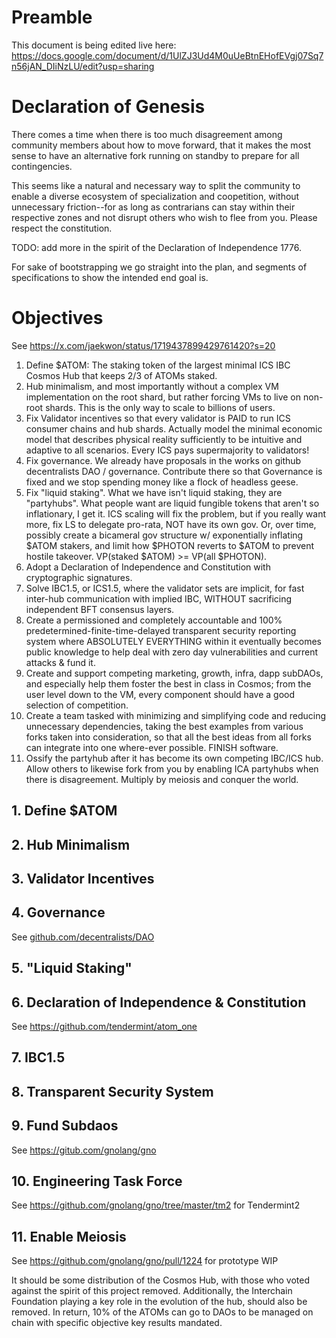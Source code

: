 # Preamble

This document is being edited live here: https://docs.google.com/document/d/1UlZJ3Ud4M0uUeBtnEHofEVgj07Sq7n56jAN_DIiNzLU/edit?usp=sharing

# Declaration of Genesis

There comes a time when there is too much disagreement among community members
about how to move forward, that it makes the most sense to have an alternative
fork running on standby to prepare for all contingencies.

This seems like a natural and necessary way to split the community to enable a
diverse ecosystem of specialization and coopetition, without unnecessary
friction--for as long as contrarians can stay within their respective zones and
not disrupt others who wish to flee from you. Please respect the constitution.

TODO: add more in the spirit of the Declaration of Independence 1776.

For sake of bootstrapping we go straight into the plan, and segments of
specifications to show the intended end goal is.

# Objectives

See https://x.com/jaekwon/status/1719437899429761420?s=20

1. Define $ATOM: The staking token of the largest minimal ICS IBC Cosmos Hub that keeps 2/3 of ATOMs staked.
2. Hub minimalism, and most importantly without a complex VM implementation on the root shard, but rather forcing VMs to live on non-root shards. This is the only way to scale to billions of users.
3. Fix Validator incentives so that every validator is PAID to run ICS consumer chains and hub shards. Actually model the minimal economic model that describes physical reality sufficiently to be intuitive and adaptive to all scenarios. Every ICS pays supermajority to validators!
4. Fix governance. We already have proposals in the works on github decentralists DAO / governance. Contribute there so that Governance is fixed and we stop spending money like a flock of headless geese.
5. Fix "liquid staking". What we have isn't liquid staking, they are "partyhubs". What people want are liquid fungible tokens that aren't so inflationary, I get it. ICS scaling will fix the problem, but if you really want more, fix LS to delegate pro-rata, NOT have its own gov. Or, over time, possibly create a bicameral gov structure w/ exponentially inflating $ATOM stakers, and limit how $PHOTON reverts to $ATOM to prevent hostile takeover. VP(staked $ATOM) >= VP(all $PHOTON).
6. Adopt a Declaration of Independence and Constitution with cryptographic signatures.
7. Solve IBC1.5, or ICS1.5, where the validator sets are implicit, for fast inter-hub communication with implied IBC, WITHOUT sacrificing independent BFT consensus layers.
8. Create a permissioned and completely accountable and 100% predetermined-finite-time-delayed transparent security reporting system where ABSOLUTELY EVERYTHING within it eventually becomes public knowledge to help deal with zero day vulnerabilities and current attacks & fund it.
9. Create and support competing marketing, growth, infra, dapp subDAOs, and especially help them foster the best in class in Cosmos; from the user level down to the VM, every component should have a good selection of competition.
10. Create a team tasked with minimizing and simplifying code and reducing unnecessary dependencies, taking the best examples from various forks taken into consideration, so that all the best ideas from all forks can integrate into one where-ever possible. FINISH software.
11. Ossify the partyhub after it has become its own competing IBC/ICS hub. Allow others to likewise fork from you by enabling ICA partyhubs when there is disagreement. Multiply by meiosis and conquer the world.

## 1. Define $ATOM

## 2. Hub Minimalism

## 3. Validator Incentives

## 4. Governance

See [github.com/decentralists/DAO](https://github.com/decentralists/DAO/tree/main/governance)

## 5. "Liquid Staking"

## 6. Declaration of Independence & Constitution

See https://github.com/tendermint/atom_one

## 7. IBC1.5

## 8. Transparent Security System

## 9. Fund Subdaos

See https://gitub.com/gnolang/gno

## 10. Engineering Task Force

See https://github.com/gnolang/gno/tree/master/tm2 for Tendermint2

## 11. Enable Meiosis

See https://github.com/gnolang/gno/pull/1224 for prototype WIP 
 

It should be some distribution of the Cosmos Hub, with those who voted against the spirit of this project removed.
Additionally, the Interchain Foundation playing a key role in the evolution of the hub, should also be removed.
In return, 10% of the ATOMs can go to DAOs to be managed on chain with specific objective key results mandated.
